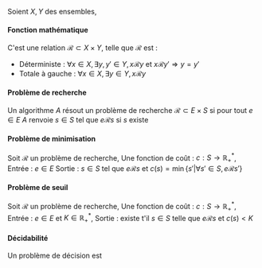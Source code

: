 Soient $X, Y$ des ensembles, 
#### Fonction mathématique
C'est une relation $\mathcal{R} \subset X \times Y$, telle que $\mathcal{R}$ est : 
- Déterministe : $\forall x \in X, \exists y, y' \in Y, x \mathcal{R}y \text{ et } x \mathcal{R} y'\Rightarrow y = y'$
- Totale à gauche : $\forall x \in X, \exists y \in Y, x \mathcal{R} y$

#### Problème de recherche
Un algorithme $A$ résout un problème de recherche $\mathcal{R} \subset E \times S$ si pour tout $e \in E$ $A$ renvoie $s \in S$ tel que $e \mathcal{R} s$ si $s$ existe

#### Problème de minimisation
Soit $\mathcal{R}$ un problème de recherche, 
Une fonction de coût : $c: S \to \mathbb{R}_{+}^{*}$, 
Entrée : $e \in E$
Sortie : $s \in S$ tel que $e\mathcal{R} s$ et $c(s) = \min\{ s' | \forall s' \in S, e\mathcal{R}s' \}$

#### Problème de seuil
Soit $\mathcal{R}$ un problème de recherche, 
Une fonction de coût : $c: S \to \mathbb{R}_{+}^{*}$, 
Entrée : $e \in E$ et $K \in \mathbb{R}_{+}^{*}$, 
Sortie : existe t'il $s \in S$ telle que $e\mathcal{R}s$ et $c(s) < K$

#### Décidabilité
Un problème de décision est 